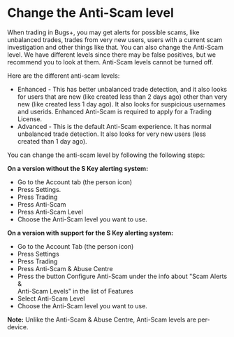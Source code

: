 # Change the Anti-Scam level

When trading in Bugs+, you may get alerts for possible scams, like unbalanced trades, trades from very new users, users with a current scam investigation and other things like that. You can also change the Anti-Scam level. We have different levels since there may be false positives, but we recommend you to look at them. Anti-Scam levels cannot be turned off.

Here are the different anti-scam levels:

* Enhanced - This has better unbalanced trade detection, and it also looks for users that are new (like created less than 2 days ago) other than very new (like created less 1 day ago). It also looks for suspicious usernames and userids. Enhanced Anti-Scam is required to apply for a Trading License.
* Advanced - This is the default Anti-Scam experience. It has normal unbalanced trade detection. It also looks for very new users (less created than 1 day ago).

You can change the anti-scam level by following the following steps:

**On a version without the S Key alerting system:**

* Go to the Account tab (the person icon)
* Press Settings.
* Press Trading
* Press Anti-Scam
* Press Anti-Scam Level
* Choose the Anti-Scam level you want to use.

**On a version with support for the S Key alerting system:**

* Go to the Account Tab (the person icon)
* Press Settings
* Press Trading
* Press Anti-Scam & Abuse Centre
* Press the button Configure Anti-Scam under the info about "Scam Alerts &\
  Anti-Scam Levels" in the list of Features
* Select Anti-Scam Level
* Choose the Anti-Scam level you want to use.

**Note:** Unlike the Anti-Scam & Abuse Centre, Anti-Scam levels are per-device.
